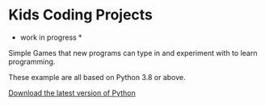 # Kids Coding Projects

* work in progress *

Simple Games that new programs can type in and experiment with to learn programming.

These example are all based on Python 3.8 or above.


[Download the latest version of Python](https://www.python.org/downloads/ "Python Software Foundations' Homepage")
